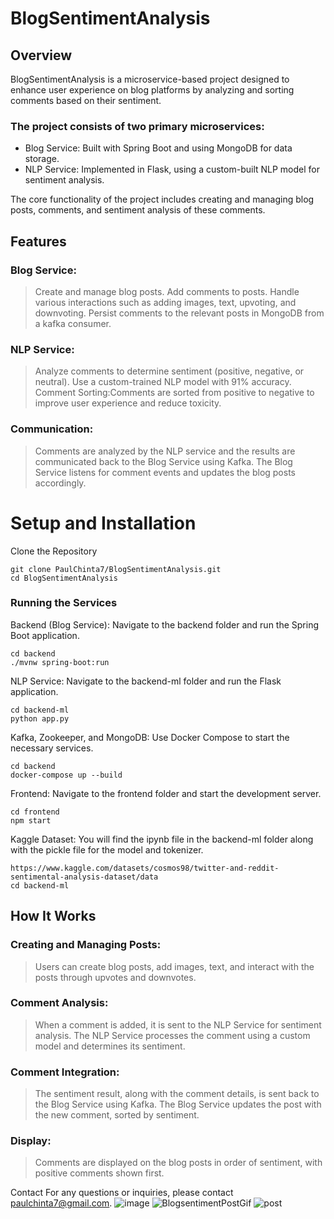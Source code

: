﻿# BlogSentimentAnalysis

## Overview
BlogSentimentAnalysis is a microservice-based project designed to enhance user experience on blog platforms by analyzing and sorting comments based on their sentiment. 
### The project consists of two primary microservices:
* Blog Service: Built with Spring Boot and using MongoDB for data storage.
* NLP Service: Implemented in Flask, using a custom-built NLP model for sentiment analysis.

The core functionality of the project includes creating and managing blog posts, comments, and sentiment analysis of these comments.

## Features
### Blog Service:

> Create and manage blog posts.
Add comments to posts.
Handle various interactions such as adding images, text, upvoting, and downvoting.
Persist comments to the relevant posts in MongoDB from a kafka consumer.
### NLP Service:

> Analyze comments to determine sentiment (positive, negative, or neutral).
Use a custom-trained NLP model with 91% accuracy.
Comment Sorting:Comments are sorted from positive to negative to improve user experience and reduce toxicity.

### Communication:
> Comments are analyzed by the NLP service and the results are communicated back to the Blog Service using Kafka.
The Blog Service listens for comment events and updates the blog posts accordingly.

# Setup and Installation
Clone the Repository

```
git clone PaulChinta7/BlogSentimentAnalysis.git
cd BlogSentimentAnalysis
```

### Running the Services

Backend (Blog Service):
Navigate to the backend folder and run the Spring Boot application.
```
cd backend
./mvnw spring-boot:run
```
NLP Service:
Navigate to the backend-ml folder and run the Flask application.
```
cd backend-ml
python app.py
```
Kafka, Zookeeper, and MongoDB:
Use Docker Compose to start the necessary services.

```
cd backend
docker-compose up --build
```
Frontend:
Navigate to the frontend folder and start the development server.

```
cd frontend
npm start
```
Kaggle Dataset: You will find the ipynb file in the backend-ml folder along with the pickle file for the model and tokenizer.
```
https://www.kaggle.com/datasets/cosmos98/twitter-and-reddit-sentimental-analysis-dataset/data
cd backend-ml
```


## How It Works

### Creating and Managing Posts:
> Users can create blog posts, add images, text, and interact with the posts through upvotes and downvotes.

### Comment Analysis:
> When a comment is added, it is sent to the NLP Service for sentiment analysis.
The NLP Service processes the comment using a custom model and determines its sentiment.

###  Comment Integration:
> The sentiment result, along with the comment details, is sent back to the Blog Service using Kafka.
The Blog Service updates the post with the new comment, sorted by sentiment.

### Display:
> Comments are displayed on the blog posts in order of sentiment, with positive comments shown first.


Contact
For any questions or inquiries, please contact paulchinta7@gmail.com.
![image](https://github.com/user-attachments/assets/cba72a91-adb9-4071-b95f-56f70733c490)
![BlogsentimentPostGif](https://github.com/user-attachments/assets/2cc0435d-1bb6-45b5-b9dd-4cc5549ef7ca)
![post](https://github.com/user-attachments/assets/4f2e371f-237c-4020-9d8c-c59e02e4d37b)


